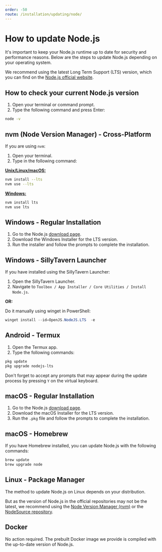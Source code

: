 ```yaml
---
order: -50
route: /installation/updating/node/
---
```


# How to update Node.js

It's important to keep your Node.js runtime up to date for security and performance reasons. Below are the steps to update Node.js depending on your operating system.

We recommend using the latest Long Term Support (LTS) version, which you can find on the [Node.js official website](https://nodejs.org/en/about/previous-releases).

## How to check your current Node.js version

1. Open your terminal or command prompt.
2. Type the following command and press Enter:

```bash
node -v
```

## nvm (Node Version Manager) - Cross-Platform

If you are using `nvm`:

1. Open your terminal.
2. Type in the following command:

[**Unix/Linux/macOS:**](https://github.com/nvm-sh/nvm)

```bash
nvm install --lts
nvm use --lts
```

[**Windows:**](https://github.com/coreybutler/nvm-windows)

```bash
nvm install lts
nvm use lts
```

## Windows - Regular Installation

1. Go to the Node.js [download page](https://nodejs.org/en/download/).
2. Download the Windows Installer for the LTS version.
3. Run the installer and follow the prompts to complete the installation.

## Windows - SillyTavern Launcher

If you have installed using the SillyTavern Launcher:

1. Open the SillyTavern Launcher.
2. Navigate to `Toolbox / App Installer / Core Utilities / Install Node.js`.

**OR:**

Do it manually using winget in PowerShell:

```powershell
winget install --id=OpenJS.NodeJS.LTS  -e
```

## Android - Termux

1. Open the Termux app.
2. Type the following commands:

```bash
pkg update
pkg upgrade nodejs-lts
```

Don't forget to accept any prompts that may appear during the update process by pressing `Y` on the virtual keyboard.

## macOS - Regular Installation

1. Go to the Node.js [download page](https://nodejs.org/en/download/).
2. Download the macOS Installer for the LTS version.
3. Run the `.pkg` file and follow the prompts to complete the installation.

## macOS - Homebrew

If you have Homebrew installed, you can update Node.js with the following commands:

```bash
brew update
brew upgrade node
```

## Linux - Package Manager

The method to update Node.js on Linux depends on your distribution.

But as the version of Node.js in the official repositories may not be the latest, we recommend using the [Node Version Manager (nvm)](https://github.com/nvm-sh/nvm) or the [NodeSource repository](https://github.com/nodesource/distributions).

## Docker

No action required. The prebuilt Docker image we provide is compiled with the up-to-date version of Node.js.
